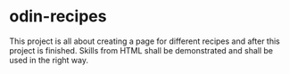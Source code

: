 # odin-recipes
This project is all about creating a page for different recipes and after this project is finished. Skills from HTML shall be demonstrated and shall be used in the right way.